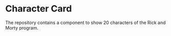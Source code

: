 # Character Card

The repository contains a component to show 20 characters of the Rick and Morty program.